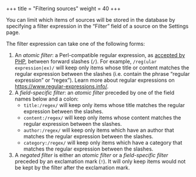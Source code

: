 +++
title = "Filtering sources"
weight = 40
+++

You can limit which items of sources will be stored in the database by specifying a filter expression in the “Filter” field of a source on the Settings page.

The filter expression can take one of the following forms:

1. An *atomic filter*: a Perl-compatible regular expression, as [accepted by PHP](https://www.php.net/manual/en/reference.pcre.pattern.syntax.php), between forward slashes (`/`). For example, `/reg(ular expression|ex)/` will keep only items whose title or content matches the regular expression between the slashes (i.e. contain the phrase “regular expression” or “regex”). Learn more about regular expressions on <https://www.regular-expressions.info/>.
2. A *field-specific filter*: an *atomic filter* preceded by one of the field names below and a colon:
    - `title:/regex/` will keep only items whose title matches the regular expression between the slashes.
    - `content:/regex/` will keep only items whose content matches the regular expression between the slashes.
    - `author:/regex/` will keep only items which have an author that matches the regular expression between the slashes.
    - `category:/regex/` will keep only items which have a category that matches the regular expression between the slashes.
3. A *negated filter* is either an *atomic filter* or a *field-specific filter* preceded by an exclamation mark (`!`). It will only keep items would not be kept by the filter after the exclamation mark.
